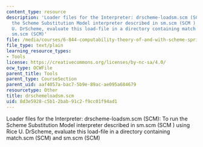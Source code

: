 ```yaml
---
content_type: resource
description: 'Loader files for the Interpreter: drscheme-loadsm.scm (SCM): To run
  the Scheme Substitution Model interpreter described in sm.scm (SCM ) using Rice
  U. DrScheme, evaluate this load-file in a directory containing match.scm (SCM) and
  sm.scm (SCM)'
file: /media/courses/6-844-computability-theory-of-and-with-scheme-spring-2003/8d3e5928c5b12bab91c2f9cc01f94ad1_drschemeloadsm.scm
file_type: text/plain
learning_resource_types:
- Tools
license: https://creativecommons.org/licenses/by-nc-sa/4.0/
ocw_type: OCWFile
parent_title: Tools
parent_type: CourseSection
parent_uid: aaf4057a-bac7-5b9e-89ac-ae095a684679
resourcetype: Other
title: drschemeloadsm.scm
uid: 8d3e5928-c5b1-2bab-91c2-f9cc01f94ad1
---
```

Loader files for the Interpreter: drscheme-loadsm.scm (SCM): To run the Scheme Substitution Model interpreter described in sm.scm (SCM ) using Rice U. DrScheme, evaluate this load-file in a directory containing match.scm (SCM) and sm.scm (SCM)